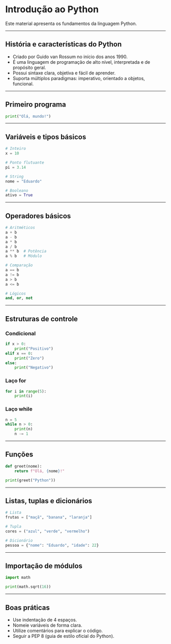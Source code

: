 # Introdução ao Python

Este material apresenta os fundamentos da linguagem Python.

---

## História e características do Python

- Criado por Guido van Rossum no início dos anos 1990.
- É uma linguagem de programação de alto nível, interpretada e de propósito geral.
- Possui sintaxe clara, objetiva e fácil de aprender.
- Suporta múltiplos paradigmas: imperativo, orientado a objetos, funcional.

---

## Primeiro programa

```python
print("Olá, mundo!")
```

---

## Variáveis e tipos básicos

```python
# Inteiro
x = 10

# Ponto flutuante
pi = 3.14

# String
nome = "Eduardo"

# Booleano
ativo = True
```

---

## Operadores básicos

```python
# Aritméticos
a + b
a - b
a * b
a / b
a ** b  # Potência
a % b   # Módulo

# Comparação
a == b
a != b
a > b
a <= b

# Lógicos
and, or, not
```

---

## Estruturas de controle

### Condicional

```python
if x > 0:
    print("Positivo")
elif x == 0:
    print("Zero")
else:
    print("Negativo")
```

### Laço for

```python
for i in range(5):
    print(i)
```

### Laço while

```python
n = 5
while n > 0:
    print(n)
    n -= 1
```

---

## Funções

```python
def greet(nome):
    return f"Olá, {nome}!"

print(greet("Python"))
```

---

## Listas, tuplas e dicionários

```python
# Lista
frutas = ["maçã", "banana", "laranja"]

# Tupla
cores = ("azul", "verde", "vermelho")

# Dicionário
pessoa = {"nome": "Eduardo", "idade": 22}
```

---

## Importação de módulos

```python
import math

print(math.sqrt(16))
```

---

## Boas práticas

- Use indentação de 4 espaços.
- Nomeie variáveis de forma clara.
- Utilize comentários para explicar o código.
- Seguir a PEP 8 (guia de estilo oficial do Python).

